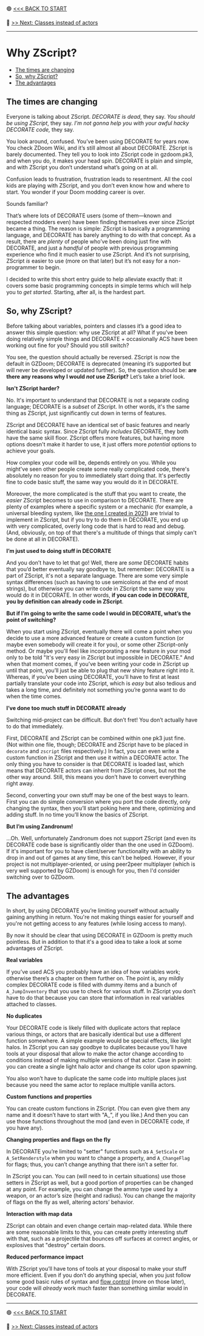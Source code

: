 🟢 [<<< BACK TO START](README.md)

🔵 [>> Next: Classes instead of actors](04_Classes_instead_of_actors.md)

------

# Why ZScript?

* [The times are changing](#the-times-are-changing)
* [So, why ZScript?](#so--why-zscript-)
* [The advantages](#the-advantages)



## The times are changing

Everyone is talking about ZScript. *DECORATE is dead*, they say. *You should be using ZScript*, they say. *I’m not gonna help you with your awful hacky DECORATE code,* they say.

You look around, confused. You’ve been using DECORATE for years now. You check ZDoom Wiki, and it’s still almost all about DECORATE. ZScript is barely documented. They tell you to look into ZScript code in gzdoom.pk3, and when you do, it makes your head spin. DECORATE is plain and simple, and with ZScript you don’t understand what’s going on at all.

Confusion leads to frustration, frustration leads to resentment. All the cool kids are playing with ZScript, and you don’t even know how and where to start. You wonder if your Doom modding career is over.

Sounds familiar?

That’s where lots of DECORATE users (some of them—known and respected modders even) have been finding themselves ever since ZScript became a thing. The reason is simple: ZScript is basically a programming language, and DECORATE has barely anything to do with that concept. As a result, there are *plenty* of people who’ve been doing just fine with DECORATE, and just a *handful* of people with previous programming experience who find it much easier to use ZScript. And it’s not surprising, ZScript *is* easier to use (more on that later) but it’s not easy for a non-programmer to begin.

I decided to write this short entry guide to help alleviate exactly that: it covers some basic programming concepts in simple terms which will help you to *get started*. Starting, after all, is the hardest part.



## So, why ZScript?

Before talking about variables, pointers and classes it’s a good idea to answer this simple question: why use ZScript at all? What if you’ve been doing relatively simple things and DECORATE + occasionally ACS have been working out fine for you? Should you still switch?

You see, the question should actually be reversed. ZScript is now the default in GZDoom; DECORATE is deprecated (meaning it’s supported but will never be developed or updated further). So, the question should be: **are there any reasons why I would *not* use ZScript?** Let’s take a brief look.



**Isn't ZScript harder?**

No. It's important to understand that DECORATE is not a separate coding language; DECORATE is a *subset* of ZScript. In other words, it's the same thing as ZScript, just significantly cut down in terms of features. 

ZScript and DECORATE have an identical set of basic features and nearly identical basic syntax. Since ZScript fully *includes* DECORATE, they both have the same skill floor. ZScript offers more features, but having more options doesn't make it harder to use, it just offers more *potential* options to achieve your goals. 

How complex your code will be, depends entirely on you. While you might've seen other people create some really complicated code, there's absolutely no reason for you to immediately start doing that. It's perfectly fine to code basic stuff, the same way you would do it in DECORATE.

Moreover, the more complicated is the stuff that you want to create, the *easier* ZScript becomes to use in comparison to DECORATE. There are plenty of examples where a specific system or a mechanic (for example, a universal bleeding system, like [the one I created in 2021](https://github.com/jekyllgrim/SimpleBleeding)) are trivial to implement in ZScript, but if you try to do them in DECORATE, you end up with very complicated, overly long code that is hard to read and debug. (And, obviously, on top of that there's a multitude of things that simply can't be done at all in DECORATE).



**I’m just used to doing stuff in DECORATE**

And you don’t have to let that go! Well, there are *some* DECORATE habits that you’d better eventually say goodbye to, but remember: DECORATE is a part of ZScript, it's not a separate language. There are some very simple syntax differences (such as having to use semicolons at the end of most strings), but otherwise you can write code in ZScript the same way you would do it in DECORATE. In other words, **if you can code in DECORATE, you by definition can already code in ZScript**.



**But if I’m going to write the same code I would in DECORATE, what’s the point of switching?**

When you start using ZScript, eventually there will come a point when you decide to use a more advanced feature or create a custom function (or maybe even somebody will create it for you), or some other ZScript-only method. Or maybe you'll feel like incorporating a new feature in your mod only to be told "It's very easy in ZScript but impossible in DECORATE." And when that moment comes, if you’ve been writing your code in ZScript up until that point, you’ll just be able to plug that new shiny feature right into it. Whereas, if you’ve been using DECORATE, you’ll have to first at least partially translate your code into ZScript, which is *easy* but also tedious and takes a long time, and definitely not something you’re gonna want to do when the time comes.



**I’ve done too much stuff in DECORATE already**

Switching mid-project can be difficult. But don’t fret! You don’t actually have to do that immediately.

First, DECORATE and ZScript can be combined within one pk3 just fine. (Not within one file, though; DECORATE and ZScript have to be placed in `decorate` and `zscript` files respectively.) In fact, you can even write a custom function in ZScript and then use it within a DECORATE actor. The only thing you have to consider is that DECORATE is loaded last, which means that DECORATE actors can inherit from ZScript ones, but not the other way around. Still, this means you don’t have to convert everything right away.

Second, converting your own stuff may be one of the best ways to learn. First you can do simple conversion where you port the code directly, only changing the syntax, then you’ll start poking here and there, optimizing and adding stuff. In no time you’ll know the basics of ZScript.



**But I’m using Zandronum!**

…Oh. Well, unfortunately Zandronum does not support ZScript (and even its DECORATE code base is significantly older than the one used in GZDoom). If it's important for you to have client/server functionality with an ability to drop in and out of games at any time, this can't be helped. However, if your project is not multiplayer-oriented, or using peer2peer multiplayer (which is very well supported by GZDoom) is enough for you, then I'd consider switching over to GZDoom.



##  The advantages

In short, by using DECORATE you’re limiting yourself without actually gaining anything in return. You're not making things easier for yourself and you're not getting access to any features (while losing access to many).

By now it should be clear that using DECORATE in GZDoom is pretty much pointless. But in addition to that it's a good idea to take a look at some advantages of ZScript.



**Real variables**

If you’ve used ACS you probably have an idea of how variables work; otherwise there’s a chapter on them further on. The point is, any mildly complex DECORATE code is filled with dummy items and a bunch of `A_JumpInventory` that you use to check for various stuff. In ZScript you don’t have to do that because you can store that information in real variables attached to classes.



**No duplicates**

Your DECORATE code is likely filled with duplicate actors that replace various things, or actors that are basically identical but use a different function somewhere. A simple example would be special effects, like light halos. In ZScript you can say goodbye to duplicates because you’ll have tools at your disposal that allow to make the actor change according to conditions instead of making multiple versions of that actor. Case in point: you can create a single light halo actor and change its color upon spawning.

You also won’t have to duplicate the same code into multiple places just because you need the same actor to replace multiple vanilla actors.



**Custom functions and properties**

You can create custom functions in ZScript. (You can even give them any name and it doesn’t have to start with "A_", if you like.) And then you can use those functions throughout the mod (and even in DECORATE code, if you have any).



**Changing properties and flags on the fly**

In DECORATE you’re limited to "setter" functions such as `A_SetScale` or `A_SetRenderstyle` when you want to change a property, and `A_ChangeFlag` for flags; thus, you can’t change anything that there isn’t a setter for. 

In ZScript you can. You can (will need to in certain situations) use those setters in ZScript as well, but a good portion of properties can be changed at any point. For example, you can change the ammo type used by a weapon, or an actor’s size (height and radius). You can change the majority of flags on the fly as well, altering actors’ behavior.



**Interaction with map data**

ZScript can obtain and even change certain map-related data. While there are some reasonable limits to this, you can create pretty interesting stuff with that, such as a projectile that bounces off surfaces at correct angles, or explosives that "destroy" certain doors.



**Reduced performance impact**

With ZScript you’ll have tons of tools at your disposal to make your stuff more efficient. Even if you don’t do anything special, when you just follow some good basic rules of syntax and [flow control](A1_Flow_Control.md) (more on those later), your code will *already* work much faster than something similar would in DECORATE.



------

🟢 [<<< BACK TO START](README.md)

🔵 [>> Next: Classes instead of actors](04_Classes_instead_of_actors.md)